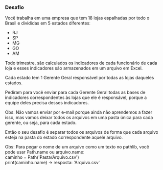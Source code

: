 ### Desafio

Você trabalha em uma empresa que tem 18 lojas espalhadas por todo o Brasil e divididas em 5 estados diferentes:
- RJ
- SP
- MG
- GO
- AM

Todo trimestre, são calculados os indicadores de cada funcionário de cada loja e esses indicadores são armazenados em um arquivo em Excel.

Cada estado tem 1 Gerente Geral responsável por todas as lojas daqueles estados.

Pediram para você enviar para cada Gerente Geral todas as bases de indicadores correspondentes às lojas que ele é responsável, porque a equipe deles precisa desses indicadores.

Obs: Não vamos enviar por e-mail porque ainda não aprendemos a fazer isso, mas vamos deixar todos os arquivos em uma pasta única para cada gerente, ou seja, para cada estado.

Então o seu desafio é separar todos os arquivos de forma que cada arquivo esteja na pasta do estado correspondente aquele arquivo.

Obs: Para pegar o nome de um arquivo como um texto no pathlib, você pode usar Path.name ou arquivo.name:<br>
caminho = Path('Pasta/Arquivo.csv')<br>
print(caminho.name) -> resposta: 'Arquivo.csv'